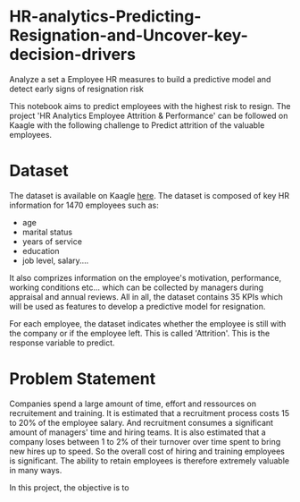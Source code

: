 # HR-analytics-Predicting-Resignation-and-Uncover-key-decision-drivers
Analyze a set a Employee HR measures to build a predictive model and detect early signs of resignation risk


This notebook aims to predict employees with the highest risk to resign. The project 'HR Analytics Employee Attrition & Performance' can be followed on Kaagle with the following challenge to Predict attrition of the valuable employees.

# Dataset
The dataset is available on Kaagle [here](https://www.kaggle.com/pavansubhasht/ibm-hr-analytics-attrition-dataset). The dataset is composed of key HR information for 1470 employees such as:
- age
- marital status
- years of service
- education
- job level, salary....

It also comprizes information on the employee's motivation, performance, working conditions etc... which can be collected by managers during appraisal and annual reviews.
All in all, the dataset contains 35 KPIs which will be used as features to develop a predictive model for resignation.

For each employee, the dataset indicates whether the employee is still with the company or if the employee left. This is called 'Attrition'. This is the response variable to predict.

# Problem Statement
Companies spend a large amount of time, effort and ressources on recruitement and training. It is estimated that a recruitment process costs 15 to 20% of the employee salary. And recruitment consumes a significant amount of managers' time and hiring teams. It is also estimated that a company loses between 1 to 2% of their turnover over time spent to bring new hires up to speed. So the overall cost of hiring and training employees is significant. The ability to retain employees is therefore extremely valuable in many ways.

In this project, the objective is to 
